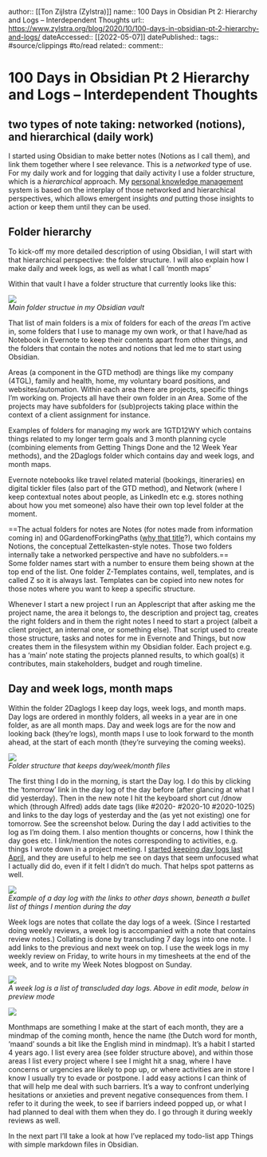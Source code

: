 ---
---
author:: [[Ton Zijlstra (Zylstra)]]
name:: 100 Days in Obsidian Pt 2: Hierarchy and Logs – Interdependent Thoughts
url:: https://www.zylstra.org/blog/2020/10/100-days-in-obsidian-pt-2-hierarchy-and-logs/
dateAccessed:: [[2022-05-07]]
datePublished:: 
tags:: #source/clippings #to/read
related:: 
comment:: 

# 100 Days in Obsidian Pt 2 Hierarchy and Logs – Interdependent Thoughts

## two types of note taking: networked (notions), and hierarchical (daily work)

I started using Obsidian to make better notes (Notions as I call them), and link them together where I see relevance. This is a *networked* type of use. For my daily work and for logging that daily activity I use a folder structure, which is a *hierarchical* approach. My [personal knowledge management](https://www.zylstra.org/blog/pkm/) system is based on the interplay of those networked and hierarchical perspectives, which allows emergent insights *and* putting those insights to action or keep them until they can be used.

## Folder hierarchy

To kick-off my more detailed description of using Obsidian, I will start with that hierarchical perspective: the folder structure. I will also explain how I make daily and week logs, as well as what I call ‘month maps’


Within that vault I have a folder structure that currently looks like this:

![](https://www.zylstra.org/wp/wp-content/uploads/2020/10/Schermafbeelding-2020-10-25-om-16.28.01.png)  
*Main folder structue in my Obsidian vault*

That list of main folders is a mix of folders for each of the *areas* I’m active in, some folders that I use to manage my own work, or that I have/had as Notebook in Evernote to keep their contents apart from other things, and the folders that contain the notes and notions that led me to start using Obsidian.

Areas (a component in the GTD method) are things like my company (4TGL), family and health, home, my voluntary board positions, and websites/automation. Within each area there are projects, specific things I’m working on. Projects all have their own folder in an Area. Some of the projects may have subfolders for (sub)projects taking place within the context of a client assignment for instance.

Examples of folders for managing my work are 1GTD12WY which contains things related to my longer term goals and 3 month planning cycle (combining elements from Getting Things Done and the 12 Week Year methods), and the 2Daglogs folder which contains day and week logs, and month maps.

Evernote notebooks like travel related material (bookings, itineraries) en digital tickler files (also part of the GTD method), and Network (where I keep contextual notes about people, as LinkedIn etc e.g. stores nothing about how you met someone) also have their own top level folder at the moment.

==The actual folders for notes are Notes (for notes made from information coming in) and 0GardenofForkingPaths ([why that title](https://www.zylstra.org/blog/2020/07/planting-the-garden-of-forking-paths/)?), which contains my Notions, the conceptual Zettelkasten-style notes. Those two folders internally take a networked perspective and have no subfolders.==  
Some folder names start with a number to ensure them being shown at the top end of the list. One folder Z-Templates contains, well, templates, and is called Z so it is always last. Templates can be copied into new notes for those notes where you want to keep a specific structure.

Whenever I start a new project I run an Applescript that after asking me the project name, the area it belongs to, the description and project tag, creates the right folders and in them the right notes I need to start a project (albeit a client project, an internal one, or something else). That script used to create those structure, tasks and notes for me in Evernote and Things, but now creates them in the filesystem within my Obsidian folder. Each project e.g. has a ‘main’ note stating the projects planned results, to which goal(s) it contributes, main stakeholders, budget and rough timeline.

## Day and week logs, month maps

Within the folder 2Daglogs I keep day logs, week logs, and month maps. Day logs are ordered in monthly folders, all weeks in a year are in one folder, as are all month maps. Day and week logs are for the now and looking back (they’re logs), month maps I use to look forward to the month ahead, at the start of each month (they’re surveying the coming weeks).

![](https://www.zylstra.org/wp/wp-content/uploads/2020/10/logmaps.png)  
*Folder structure that keeps day/week/month files*

The first thing I do in the morning, is start the Day log. I do this by clicking the ‘tomorrow’ link in the day log of the day before (after glancing at what I did yesterday). Then in the new note I hit the keyboard short cut /dnow which (through Alfred) adds date tags (like #2020- #2020-10 #2020-1025) and links to the day logs of yesterday and the (as yet not existing) one for tomorrow. See the screenshot below. During the day I add activities to the log as I’m doing them. I also mention thoughts or concerns, how I think the day goes etc. I link/mention the notes corresponding to activities, e.g. things I wrote down in a project meeting. I [started keeping day logs last April](https://www.zylstra.org/blog/2020/05/building-a-day-log-habit/), and they are useful to help me see on days that seem unfocused what I actually did do, even if it felt I didn’t do much. That helps spot patterns as well.

![](https://www.zylstra.org/wp/wp-content/uploads/2020/10/daylog.png)  
*Example of a day log with the links to other days shown, beneath a bullet list of things I mention during the day*

Week logs are notes that collate the day logs of a week. (Since I restarted doing weekly reviews, a week log is accompanied with a note that contains review notes.) Collating is done by transcluding 7 day logs into one note. I add links to the previous and next week on top. I use the week logs in my weekly review on Friday, to write hours in my timesheets at the end of the week, and to write my Week Notes blogpost on Sunday.

![](https://www.zylstra.org/wp/wp-content/uploads/2020/10/weeklog.png)  
*A week log is a list of transcluded day logs. Above in edit mode, below in preview mode*

![](https://www.zylstra.org/wp/wp-content/uploads/2020/10/weeklog2.png)

Monthmaps are something I make at the start of each month, they are a mindmap of the coming month, hence the name (the Dutch word for month, ‘maand’ sounds a bit like the English mind in mindmap). It’s a habit I started 4 years ago. I list every area (see folder structure above), and within those areas I list every project where I see I might hit a snag, where I have concerns or urgencies are likely to pop up, or where activities are in store I know I usually try to evade or postpone. I add easy actions I can think of that will help me deal with such barriers. It’s a way to confront underlying hesitations or anxieties and prevent negative consequences from them. I refer to it during the week, to see if barriers indeed popped up, or what I had planned to deal with them when they do. I go through it during weekly reviews as well.

In the next part I’ll take a look at how I’ve replaced my todo-list app Things with simple markdown files in Obsidian.